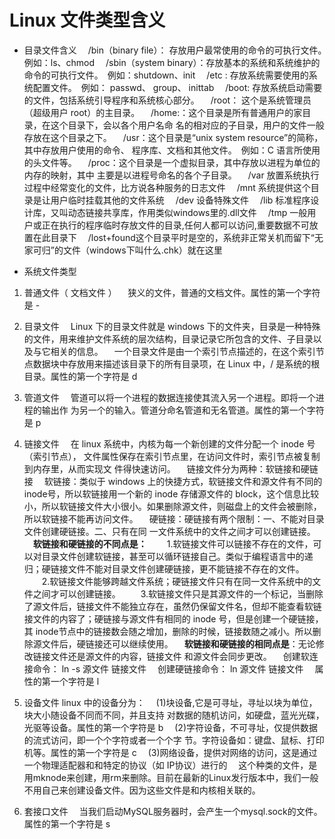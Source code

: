 # Linux 文件类型含义 #
- 目录文件含义
		　/bin（binary file）： 存放用户最常使用的命令的可执行文件。　例如：ls、chmod
		　/sbin（system binary）：存放基本的系统和系统维护的命令的可执行文件。　例如：shutdown、init
		　/etc : 存放系统需要使用的系统配置文件。　例如： passwd、 group、 inittab
		　/boot: 存放系统启动需要的文件，包括系统引导程序和系统核心部分。
		　/root： 这个是系统管理员（超级用户 root）的主目录。
		　/home:：这个目录是所有普通用户的家目录，在这个目录下，会以各个用户名命
		名的相对应的子目录，用户的文件一般存放在这个目录之下。
		　/usr：这个目录是“unix system resource”的简称，其中存放用户使用的命令、
		程序库、文档和其他文件。　例如：C 语言所使用的头文件等。
		　/proc：这个目录是一个虚拟目录，其中存放以进程为单位的内存的映射，其中
		主要是以进程号命名的各个子目录。
		　/var 放置系统执行过程中经常变化的文件，比方说各种服务的日志文件
		　/mnt 系统提供这个目录是让用户临时挂载其他的文件系统
		　/dev 设备特殊文件
		　/lib 标准程序设计库，又叫动态链接共享库，作用类似windows里的.dll文件
		　/tmp 一般用户或正在执行的程序临时存放文件的目录,任何人都可以访问,重要数据不可放置在此目录下
		　/lost+found这个目录平时是空的，系统非正常关机而留下“无家可归”的文件（windows下叫什么.chk）就在这里

- 系统文件类型

1.  普通文件（ 文档文件 ）
　狭义的文件，普通的文档文件。属性的第一个字符是 -

2. 目录文件
　Linux 下的目录文件就是 windows 下的文件夹，目录是一种特殊的文件，用来维护文件系统的层次结构，目录记录它所包含的文件、子目录以及与它相关的信息。
　一个目录文件是由一个索引节点描述的，在这个索引节点数据块中存放用来描述该目录下的所有目录项，在 Linux 中，/ 是系统的根目录。属性的第一个字符是 d 

3. 管道文件
　管道可以将一个进程的数据连接使其流入另一个进程。即将一个进程的输出作
为另一个的输入。管道分命名管道和无名管道。属性的第一个字符是 p 

4. 链接文件
　在 linux 系统中，内核为每一个新创建的文件分配一个 inode 号（索引节点），
文件属性保存在索引节点里，在访问文件时，索引节点被复制到内存里，从而实现文
件得快速访问。
　链接文件分为两种：软链接和硬链接
　软链接：类似于 windows 上的快捷方式，软链接文件和源文件有不同的 inode号，所以软链接用一个新的 inode 存储源文件的 block，这个信息比较小，所以软链接文件大小很小。如果删除源文件，则磁盘上的文件会被删除，所以软链接不能再访问文件。
　硬链接：硬链接有两个限制：一、不能对目录文件创建硬链接。二、只有在同
一文件系统中的文件之间才可以创建链接。
	　**软链接和硬链接的不同点是：**
	　　1.软链接文件可以链接不存在的文件，可以对目录文件创建软链接，甚至可以循环链接自己。类似于编程语言中的递归；硬链接文件不能对目录文件创建硬链接，更不能链接不存在的文件。
	　　2.软链接文件能够跨越文件系统；硬链接文件只有在同一文件系统中的文件之间才可以创建链接。
	　　3.软链接文件只是其源文件的一个标记，当删除了源文件后，链接文件不能独立存在，虽然仍保留文件名，但却不能查看软链接文件的内容了；硬链接与源文件有相同的 inode 号，但是创建一个硬链接，其 inode节点中的链接数会随之增加，删除的时候，链接数随之减小。所以删除源文件后，硬链接还可以继续使用。
	　**软链接和硬链接的相同点是**：无论修改链接文件还是源文件的内容，链接文件
	和源文件会同步更改。
	　创建软连接命令： ln -s 源文件 链接文件
	　创建硬链接命令： ln 源文件 链接文件
	　属性的第一个字符是 l 

5. 设备文件
		linux 中的设备分为：
		　(1)块设备,它是可寻址，寻址以块为单位，块大小随设备不同而不同，并且支持
		对数据的随机访问，如硬盘，蓝光光碟，光驱等设备。属性的第一个字符是 b
		　(2)字符设备，不可寻址，仅提供数据的流式访问，即一个个字符或者一个个字
		节。字符设备如：键盘、鼠标、打印机等。属性的第一个字符是 c
		　(3)网络设备，提供对网络的访问，这是通过一个物理适配器和和特定的协议（如
		IP协议）进行的
		　这个种类的文件，是用mknode来创建，用rm来删除。目前在最新的Linux发行版本中，我们一般不用自己来创建设备文件。因为这些文件是和内核相关联的。

6. 套接口文件
　当我们启动MySQL服务器时，会产生一个mysql.sock的文件。属性的第一个字符是 s
